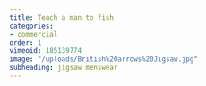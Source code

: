 ```yaml
---
title: Teach a man to fish
categories:
- commercial
order: 1
vimeoid: 185139774
image: "/uploads/British%20arrows%20Jigsaw.jpg"
subheading: jigsaw menswear
---
```


